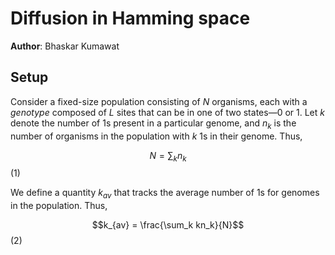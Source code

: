 # Diffusion in Hamming space

**Author**: Bhaskar Kumawat

## Setup

Consider a fixed-size population consisting of $N$ organisms, each with a _genotype_ composed of $L$ sites that can be in one of two states&mdash;0 or 1. Let $k$ denote the number of $1$s present in a particular genome, and $n_k$ is the number of organisms in the population with $k$ $1$s in their genome. Thus,

$$N = \sum_k n_k$$ (1)

We define a quantity $k_{av}$ that tracks the average number of $1$s for genomes in the population. Thus,

$$k_{av} = \frac{\sum_k kn_k}{N}$$ (2)




